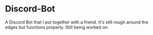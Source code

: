 # Discord-Bot
A Discord Bot that I put together with a friend. It's still rough around the edges but functions properly. Still being worked on.
